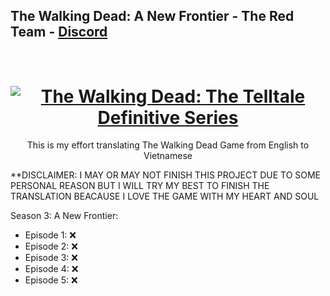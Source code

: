 ## The Walking Dead: A New Frontier - The Red Team - [Discord](https://discord.gg/theredteam)
<h1 align="center">
  <br>
  <a href="https://store.steampowered.com/app/536220/The_Walking_Dead_A_New_Frontier/"><img src="https://cdn.akamai.steamstatic.com/steam/apps/536220/header.jpg?t=1612901724" alt="The Walking Dead: The Telltale Definitive Series"></a>
</h1>
<p align="center">
  This is my effort translating The Walking Dead Game from English to Vietnamese
</p>

**DISCLAIMER: I MAY OR MAY NOT FINISH THIS PROJECT DUE TO SOME PERSONAL REASON BUT I WILL TRY MY BEST TO FINISH THE TRANSLATION BEACAUSE I LOVE THE GAME WITH MY HEART AND SOUL

Season 3: A New Frontier:
- Episode 1: ❌
- Episode 2: ❌
- Episode 3: ❌
- Episode 4: ❌
- Episode 5: ❌
